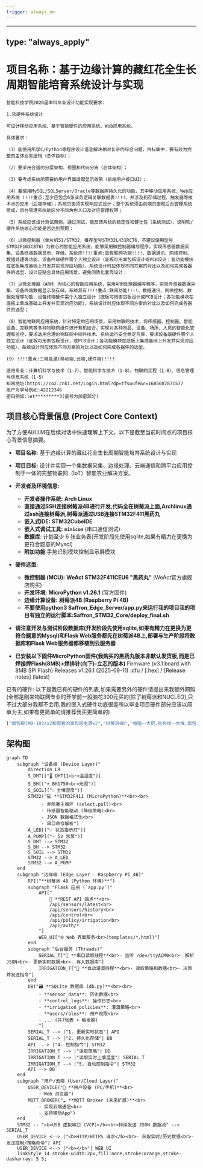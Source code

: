 ```yaml
---
trigger: always_on
---
```


---
type: "always_apply"
---

# 项目名称：基于边缘计算的藏红花全生长周期智能培育系统设计与实现

```
智能科技学院2026届本科毕业设计功能实现要求:

1.软硬件系统设计

可设计移动应用系统、基于智能硬件的应用系统、Web应用系统。

具体要求：

（1）能使用所学C/Python等程序设计语言解决相对复杂的综合问题，目标集中，要有较为完整的主体业务逻辑（总体目标）；

（2）要采用合适的分层架构、视图和代码分离（总体架构）；

（3）要考虑系统所需要的用户界面适配显示效果（前端用户接口UI）；

（4）要使用MySQL/SQLServer/Oracle等数据库持久化的功能，其中移动应用系统、Web应用系统 !!!!重点:至少应包含6张业务逻辑关联数据表!!!!，并涉及到存储过程、触发器等技术点的应用（后端存储）；系统页面须实现响应式设计；整个系统须由前端页面和后台管理系统组成，后台管理系统能区分不同角色入口及对应管理权限；

（5）系统应该设计测试用例，通过测试，能反馈系统的稳定性和健壮性（系统测试），说明软/硬件系统核心功能是否达到预期；

（6）以微控制器（单片机51/STM32，推荐型号STM32L431RCT6，不建议使用型号STM32F103C8T6）为核心的智能应用系统，能够采用微控制器编写程序，实现传感器数据采集、设备终端数据显示、存储，系统应!!!!重点:具有联网功能!!!!、数据通讯、网络控制、数据处理等功能，设备终端硬件需个人独立设计（底板可用面包板设计或PCB设计；各功能模块在底板集成基础上开发并实现对应功能），系统设计时应体现不同方案的对比以及如何完成各器件的选型，设计应贴合具体应用场景，避免同质化套壳设计；

（7）以微处理器（ARM）为核心的智能应用系统，采用ARM处理器编写程序，实现传感器数据采集、设备终端数据显示及存储，系统具有!!!!重点:联网功能!!!!、数据通讯、网络控制、数据处理等功能，设备终端硬件需个人独立设计（底板可用面包板设计或PCB设计；各功能模块在底板上集成基础上开发并实现对应功能），系统设计时应体现不同方案的对比以及如何完成各器件的选型；

（8）智能物联网应用系统，针对特定的应用场景，采用物联网技术，将传感器、控制器、智能设备、互联网等多种物联网组件进行有机结合，实现对各种物品、设备、场所、人员的智能化管理和监控，要求选用合理的物联网中间件技术、系统运行安全稳定可靠，要求设备端硬件需个人独立设计（底板可用面包板设计，或PCB设计；各功能模块在底板上集成基础上开发并实现对应功能），系统设计时应体现不同方案的对比以及如何完成各器件的选型。

(9) !!!!重点:三端互通(移动端,云端,硬件端)!!!!

适用专业：计算机科学与技术（1-7）、智能科学与技术（1-8）、物联网工程（1-8）、信息管理与信息系统（1-5）
知网地址:https://co2.cnki.net/Login.html?dp=tfswufe&r=1685087871577
账户为学号例如:42212346
密码例如:let*********3(星号为加密部分)
```

## 项目核心背景信息 (Project Core Context)

为了方便AI/LLM在后续对话中快速理解上下文，以下是截至当前时间点的项目核心背景信息摘要。

- **项目名称:** 基于边缘计算的藏红花全生长周期智能培育系统设计与实现
- **项目目标:** 设计并实现一个集数据采集、边缘处理、云端通信和跨平台应用控制于一体的完整物联网（IoT）智能农业解决方案。

- **开发者及环境信息:**
  - **开发者操作系统:** **Arch Linux**
  - **直接通过SSH连接树莓派4B进行开发,代码全在树莓派上面,Archlinux通过ssh连接树莓派,树莓派通过USB连接STM32F411黑药丸**
  - **嵌入式IDE:** **STM32CubeIDE**
  - **嵌入式调试工具:** **`minicom`** (串口通信测试)
  - **数据库**: 计划至少 6 张业务表(开发阶段先使用sqlite,如果有精力在更换为更符合题意的Mysql)
  - **附加功能** 手势识别模块控制显示屏模块

- **硬件选型:**
  - **微控制器 (MCU):** **WeAct STM32F411CEU6 "黑药丸"** (WeAct官方旗舰店购买)
  - **开发环境:** **MicroPython v1.26.1** (官方固件)
  - **边缘计算设备:** **树莓派4B (Raspberry Pi 4B)**
  - **不要使用python3 Saffron_Edge_Server/app.py来运行我的项目我的项目有独立的运行脚本:Saffron_STM32_Core/deploy_final.sh**

- **请注意开发与测试阶段数据库(开发阶段先使用sqlite,如果有精力在更换为更符合题意的Mysql)和Flask Web服务都先在树莓派4B上,部署与生产阶段将数据库和Flask Web服务器都移植到云服务器**
- **已安装以下固件MicroPython固件(我购买的黑药丸版本非默认发货板,而是已焊接焊Flash(8MB)+焊排针(向下)-立芯的版本)**
  Firmware (v3.1 board with 8MB SPI Flash)
  Releases
  v1.26.1 (2025-09-11) .dfu / [.hex] / [Release notes] (latest)

已有的硬件:
以下是我已有的硬件的列表,如果需要另外的硬件请提出来我额外网购(全部是刚来物联网专业时开学前一股脑花300元买的(除了树莓派和NUCLEO),只不过大部分我都不会用,我的嵌入式硬件功底很差所以毕业项目硬件部分应该以简单为主,如果有更简单的请推荐我买更简单的)
```python
["面包板(MB-102)x2和配套的面包板电源x2","树莓派4B","电阻一大把,杜邦线一大堆,面包板一个,LED一堆,几个逻辑芯片,一些杂七杂八的小玩意例如电容,按钮等.","esp-12F model esp8266MOD CH340 Driver","HW-028","HW-139","HW-072","HW-61","HW-478","HW-095","DHT11","MH-FMD Low level trigger","Tracker Sensor","Relay model TONGLING 5VDC 10A 250VAC 15A 125VAC 10A 220VAC JQC-3FF-S-Z 1路光耦隔离继电器驱动模块支持高/低电平触发","HW-389 NodeMcu Ver 1.0","LCD9648 普中科技 www.prechin.cn","MH-Sensor-series","MH_Electronic","MH-Real-Time Clock modules","Water Sensor","MQ Sensor Flying Fish MQ-2","RFID-RC522","HC-SR04","HW-103 v0.1","5011AS","5161BS","马达x3(有不同的样子)和风扇","还要个类似马达的东西:STEP MOTOR 28BYJ-48 5V DC 2405005728","9V电池两个","Grayscale Sensor","Tower Pro Micro Servo 9g SG90","ULN2003 步进电机驱动板","电位器","土壤湿度检测(REMOVE SEAL AFTER WASHING)","Hall Effect Sensor Module","Passive Infrared Sensor","WS2812B RGB LED","声音传感器模块","激光二极管模块","蓝牙模块","蜂鸣器","TCRT5000 反射式光电传感器","ESP-01 wifi","倾斜传感器模块","紫色,红色,绿色的假花","26cm _ 19cm _ 14cm的亚克力箱子(带盖)","12cm _ 12cm _ 12cm的亚克力花盆","迷你打孔机","一个塑料瓶子(当作物的水库)","塑料逆止阀","LED灯带5V","带线防水探头DS18B20测温检测","电容式土壤湿度传感器模块","GY-302 数字光强度 光照传感器","MOS场效应管电子开关控制模块 脉冲触发板 DC直流 带光耦隔离","1N5819 1A 40V (20个)","树莓派USB免装驱动摄像头"]
```
## 架构图

```mermaid
graph TD
    subgraph "设备端 (Device Layer)"
        direction LR
        S_DHT[("🌡️ DHT11<br>温湿度")]
        S_BH[("☀️ BH1750<br>光照")]
        S_SOIL[("💧 土壤湿度")]
        STM32("💻 **STM32F411 (MicroPython)**<br><br>
             - 非阻塞主循环 (select.poll)<br>
             - 传感器智能驱动 (降级策略)<br>
             - JSON 数据格式化<br>
             - 串口命令解析")
        A_LED[("💡 状态指示灯")]
        A_PUMP[("💦 5V 水泵")]
        S_DHT --> STM32
        S_BH --> STM32
        S_SOIL --> STM32
        STM32 --> A_LED
        STM32 --> A_PUMP
    end
    subgraph "边缘端 (Edge Layer - Raspberry Pi 4B)"
        RPI("**树莓派 4B (Python 环境)**")
        subgraph "Flask 应用 (`app.py`)"
            API["
                🚀 **REST API 端点**<br>
                /api/sensors/latest<br>
                /api/sensors/history<br>
                /api/control<br>
                /api/policy/irrigation<br>
                /api/auth/*
            "]
            WEB_UI["🌐 Web 界面服务<br>(templates/*.html)"]
        end
        subgraph "后台服务 (Threads)"
            SERIAL_T["📡 **串口读取线程**<br>- 监听 /dev/ttyACM0<br>- 解析 JSON<br>- 更新实时数据<br>- 存入数据库"]
            IRRIGATION_T["🌿 **自动灌溉线程**<br>- 读取策略和数据<br>- 决策并发送指令"]
        end
        DB("🗃️ **SQLite 数据库 (db.py)**<br><br>
            - **sensor_data**: 历史数据<br>
            - **control_logs**: 操作日志<br>
            - **irrigation_policies**: 灌溉策略<br>
            - **users/roles**: 用户权限<br>
            - ... (共7张表 + 触发器)
            ")
        SERIAL_T --> |"1. 更新实时状态"| API
        SERIAL_T --> |"2. 持久化存储"| DB
        API -.-> |"4. 控制指令"| STM32
        IRRIGATION_T --> |"读取策略"| DB
        IRRIGATION_T --> |"读取实时土壤湿度"| SERIAL_T
        IRRIGATION_T --> |"5. 自动控制指令"| STM32
        API --> DB
    end
    subgraph "用户/云端 (User/Cloud Layer)"
        USER_DEVICE("📱 **用户设备 (PC/手机)**<br>
            - Web 浏览器")
        MQTT_BROKER("☁️ **MQTT Broker (未来扩展)**<br>
            - 实现云端通信<br>
            - 支持移动App")
    end
    STM32 -- "<b>USB 虚拟串口 (VCP)</b><br>持续发送 JSON 数据流" --> SERIAL_T
    USER_DEVICE <--> |"<b>HTTP/HTTPS 请求</b><br>- 获取实时/历史数据<br>- 发送控制/策略命令"| API
    USER_DEVICE <--> |"<b></b>"| WEB_UI
    linkStyle 14 stroke-width:2px,fill:none,stroke:orange,stroke-dasharray: 5 5;
```

